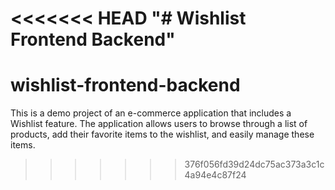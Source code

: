 <<<<<<< HEAD
"# Wishlist Frontend Backend" 
=======
# wishlist-frontend-backend
This is a demo project of an e-commerce application that includes a Wishlist feature. The application allows users to browse through a list of products, add their favorite items to the wishlist, and easily manage these items.
>>>>>>> 376f056fd39d24dc75ac373a3c1c4a94e4c87f24
